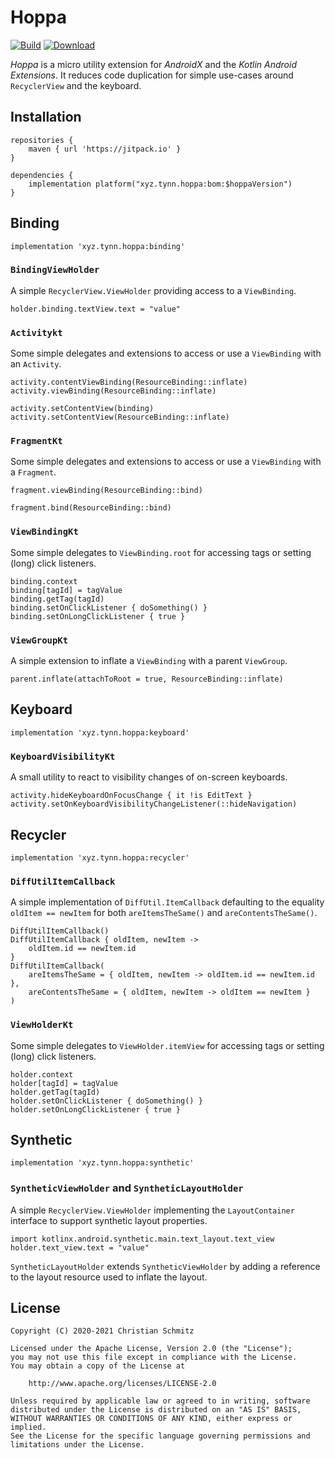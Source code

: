 # Hoppa
[![Build][build-shield]][build]
[![Download][download-shield]][download]

_Hoppa_ is a micro utility extension for _AndroidX_ and the _Kotlin Android Extensions_.
It reduces code duplication for simple use-cases around `RecyclerView` and the keyboard.

## Installation

    repositories {
        maven { url 'https://jitpack.io' }
    }

    dependencies {
        implementation platform("xyz.tynn.hoppa:bom:$hoppaVersion")
    }


## Binding

    implementation 'xyz.tynn.hoppa:binding'

### `BindingViewHolder`

A simple `RecyclerView.ViewHolder` providing access to a `ViewBinding`.

    holder.binding.textView.text = "value"

### `Activitykt`

Some simple delegates and extensions to access or use a `ViewBinding`
with an `Activity`.

    activity.contentViewBinding(ResourceBinding::inflate)
    activity.viewBinding(ResourceBinding::inflate)

    activity.setContentView(binding)
    activity.setContentView(ResourceBinding::inflate)

### `FragmentKt`

Some simple delegates and extensions to access or use a `ViewBinding`
with a `Fragment`.

    fragment.viewBinding(ResourceBinding::bind)

    fragment.bind(ResourceBinding::bind)

### `ViewBindingKt`

Some simple delegates to `ViewBinding.root` for accessing tags or setting
(long) click listeners.

    binding.context
    binding[tagId] = tagValue
    binding.getTag(tagId)
    binding.setOnClickListener { doSomething() }
    binding.setOnLongClickListener { true }

### `ViewGroupKt`

A simple extension to inflate a `ViewBinding` with a parent `ViewGroup`.

    parent.inflate(attachToRoot = true, ResourceBinding::inflate)


## Keyboard

    implementation 'xyz.tynn.hoppa:keyboard'

### `KeyboardVisibilityKt`

A small utility to react to visibility changes of on-screen keyboards.

    activity.hideKeyboardOnFocusChange { it !is EditText }
    activity.setOnKeyboardVisibilityChangeListener(::hideNavigation)


## Recycler

    implementation 'xyz.tynn.hoppa:recycler'

### `DiffUtilItemCallback`

A simple implementation of `DiffUtil.ItemCallback` defaulting to the equality
`oldItem == newItem` for both `areItemsTheSame()` and `areContentsTheSame()`.

    DiffUtilItemCallback()
    DiffUtilItemCallback { oldItem, newItem ->
        oldItem.id == newItem.id
    }
    DiffUtilItemCallback(
        areItemsTheSame = { oldItem, newItem -> oldItem.id == newItem.id },
        areContentsTheSame = { oldItem, newItem -> oldItem == newItem }
    )

### `ViewHolderKt`

Some simple delegates to `ViewHolder.itemView` for accessing tags or setting
(long) click listeners.

    holder.context
    holder[tagId] = tagValue
    holder.getTag(tagId)
    holder.setOnClickListener { doSomething() }
    holder.setOnLongClickListener { true }


## Synthetic

    implementation 'xyz.tynn.hoppa:synthetic'

### `SyntheticViewHolder` and `SyntheticLayoutHolder`

A simple `RecyclerView.ViewHolder` implementing the `LayoutContainer` interface
to support synthetic layout properties.

    import kotlinx.android.synthetic.main.text_layout.text_view
    holder.text_view.text = "value"

`SyntheticLayoutHolder` extends `SyntheticViewHolder` by adding a reference to
the layout resource used to inflate the layout.


## License

    Copyright (C) 2020-2021 Christian Schmitz

    Licensed under the Apache License, Version 2.0 (the "License");
    you may not use this file except in compliance with the License.
    You may obtain a copy of the License at

        http://www.apache.org/licenses/LICENSE-2.0

    Unless required by applicable law or agreed to in writing, software
    distributed under the License is distributed on an "AS IS" BASIS,
    WITHOUT WARRANTIES OR CONDITIONS OF ANY KIND, either express or implied.
    See the License for the specific language governing permissions and
    limitations under the License.


  [build]: https://github.com/tynn-xyz/Hoppa/actions
  [build-shield]: https://img.shields.io/github/workflow/status/tynn-xyz/Hoppa/Build
  [download]: https://jitpack.io/#xyz.tynn/hoppa
  [download-shield]: https://jitpack.io/v/xyz.tynn/hoppa.svg
